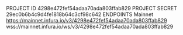 PROJECT ID
4298e472fef54adaa70ada803ffab829
PROJECT SECRET
29ec0b6b4c9d4fe1818b64c3cf98c642
ENDPOINTS
Mainnet
https://mainnet.infura.io/v3/4298e472fef54adaa70ada803ffab829
wss://mainnet.infura.io/ws/v3/4298e472fef54adaa70ada803ffab829
